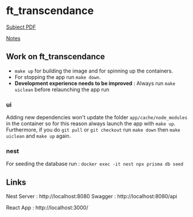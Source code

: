 # ft_transcendance

[Subject PDF](https://github.com/williamollio/ft_transcendance/blob/william/ressources/ft_transcendance.pdf)

[Notes](https://github.com/williamollio/ft_transcendance/blob/master/notes.md)

## Work on ft_transcendance

- `make up` for building the image and for spinning up the containers.
- For stopping the app run `make down`.
- <strong>Development experience needs to be improved</strong> : Always run `make uiclean` before relaunching the app run

### ui

Adding new dependencies won't update the folder `app/cache/node_modules` in the container so for this reason always launch the app with `make up`. Furthermore, if you do `git pull` or `git checkout` run `make down` then `make uiclean` and `make up` again.

### nest

For seeding the database run : `docker exec -it nest npx prisma db seed`

## Links

Nest Server : http://localhost:8080
Swagger : http://localhost:8080/api

React App : http://localhost:3000/
